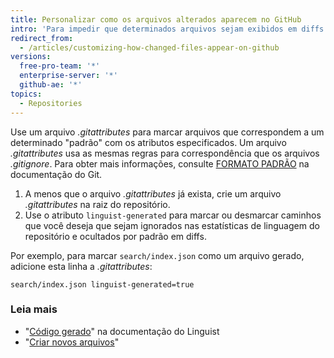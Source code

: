 ```yaml
---
title: Personalizar como os arquivos alterados aparecem no GitHub
intro: 'Para impedir que determinados arquivos sejam exibidos em diffs por padrão, ou que sejam considerados na linguagem do repositório, você pode marcá-los com o atributo ''linguist-generated'' em um arquivo *.gitattributes*.'
redirect_from:
  - /articles/customizing-how-changed-files-appear-on-github
versions:
  free-pro-team: '*'
  enterprise-server: '*'
  github-ae: '*'
topics:
  - Repositories
---
```


Use um arquivo *.gitattributes* para marcar arquivos que correspondem a um determinado "padrão" com os atributos especificados. Um arquivo *.gitattributes* usa as mesmas regras para correspondência que os arquivos _.gitignore_. Para obter mais informações, consulte [FORMATO PADRÃO](https://www.git-scm.com/docs/gitignore#_pattern_format) na documentação do Git.

1. A menos que o arquivo *.gitattributes* já exista, crie um arquivo *.gitattributes* na raiz do repositório.
2. Use o atributo `linguist-generated` para marcar ou desmarcar caminhos que você deseja que sejam ignorados nas estatísticas de linguagem do repositório e ocultados por padrão em diffs.

  Por exemplo, para marcar `search/index.json` como um arquivo gerado, adicione esta linha a *.gitattributes*:

  ```
search/index.json linguist-generated=true
  ```

### Leia mais
- "[Código gerado](https://github.com/github/linguist/#generated-code)" na documentação do Linguist
- "[Criar novos arquivos](/articles/creating-new-files/)"
